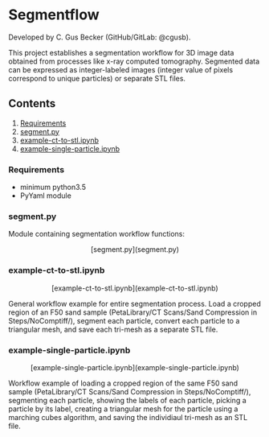# Segmentflow
Developed by C. Gus Becker (GitHub/GitLab: @cgusb).

This project establishes a segmentation workflow for 3D image data obtained from processes like x-ray computed tomography. Segmented data can be expressed as integer-labeled images (integer value of pixels correspond to unique particles) or separate STL files.

## Contents
1. [Requirements](#requirements)
2. [segment.py](#segment.py)
3. [example-ct-to-stl.ipynb](#example-ct-to-stl.ipynb)
4. [example-single-particle.ipynb](#example-single-particle.ipynb)

### Requirements <a name="requirements"></a>
- minimum python3.5
- PyYaml module

### segment.py <a name="segment.py"></a>
Module containing segmentation workflow functions:
<p align="center">
	[segment.py](segment.py)
</p>

### example-ct-to-stl.ipynb <a name="example-ct-to-stl.ipynb"></a>
<p align="center">
	[example-ct-to-stl.ipynb](example-ct-to-stl.ipynb)
</p>
General workflow example for entire segmentation process. Load a cropped region of an F50 sand sample (PetaLibrary/CT Scans/Sand Compression in Steps/NoComptiff/), segment each particle, convert each particle to a triangular mesh, and save each tri-mesh as a separate STL file.

### example-single-particle.ipynb <a name="example-single-particle.ipynb"></a>
<p align="center">
	[example-single-particle.ipynb](example-single-particle.ipynb)
</p>
Workflow example of loading a cropped region of the same F50 sand sample (PetaLibrary/CT Scans/Sand Compression in Steps/NoComptiff/), segmenting each particle, showing the labels of each particle, picking a particle by its label, creating a triangular mesh for the particle using a marching cubes algorithm, and saving the individiaul tri-mesh as an STL file.

